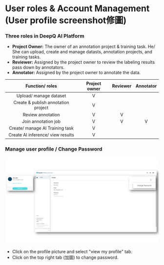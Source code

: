# User roles & Account Management \(User profile screenshot修圖\)

### Three roles in DeepQ AI Platform

* **Project Owner:** The owner of an annotation project & training task. He/ She can upload, create and manage datasts, annotation projects, and training tasks.
* **Reviewer:** Assigned by the project owner to review the labeling results pass down by annotators.
* **Annotator:** Assigned by the project owner to annotate the data. 



| Function/ roles | Project owner | Reviewer | Annotator |
| :---: | :---: | :---: | :---: |
| Upload/ manage dataset | V |  |  |
| Create & publish annotation project  | V |  |  |
| Review annotation  | V | V |  |
| Join annotation job | V | V | V |
| Create/ manage AI Training task | V |  |  |
| Create AI inference/ view results | V |  |  |

### **Manage user profile / Change Password**

![](../.gitbook/assets/user-guide-screenshot-materials.jpg)

* Click on the profile picture and select "view my profile" tab. 
* Click on the top right tab \(加圖\) to change password. 

